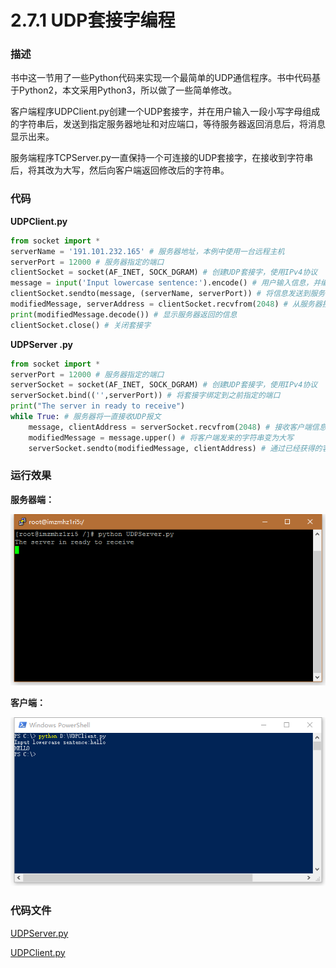 # 2.7.1 UDP套接字编程

### 描述
书中这一节用了一些Python代码来实现一个最简单的UDP通信程序。书中代码基于Python2，本文采用Python3，所以做了一些简单修改。

客户端程序UDPClient.py创建一个UDP套接字，并在用户输入一段小写字母组成的字符串后，发送到指定服务器地址和对应端口，等待服务器返回消息后，将消息显示出来。

服务端程序TCPServer.py一直保持一个可连接的UDP套接字，在接收到字符串后，将其改为大写，然后向客户端返回修改后的字符串。 

### 代码

**UDPClient.py**
```python
from socket import *
serverName = '191.101.232.165' # 服务器地址，本例中使用一台远程主机
serverPort = 12000 # 服务器指定的端口
clientSocket = socket(AF_INET, SOCK_DGRAM) # 创建UDP套接字，使用IPv4协议
message = input('Input lowercase sentence:').encode() # 用户输入信息，并编码为bytes以便发送
clientSocket.sendto(message, (serverName, serverPort)) # 将信息发送到服务器
modifiedMessage, serverAddress = clientSocket.recvfrom(2048) # 从服务器接收信息，同时也能得到服务器地址
print(modifiedMessage.decode()) # 显示服务器返回的信息
clientSocket.close() # 关闭套接字
```


**UDPServer .py**
```python
from socket import *
serverPort = 12000 # 服务器指定的端口
serverSocket = socket(AF_INET, SOCK_DGRAM) # 创建UDP套接字，使用IPv4协议
serverSocket.bind(('',serverPort)) # 将套接字绑定到之前指定的端口
print("The server in ready to receive")
while True: # 服务器将一直接收UDP报文
	message, clientAddress = serverSocket.recvfrom(2048) # 接收客户端信息，同时获得客户端地址
	modifiedMessage = message.upper() # 将客户端发来的字符串变为大写
	serverSocket.sendto(modifiedMessage, clientAddress) # 通过已经获得的客户端地址，将修改后的字符串发回客户端
```

### 运行效果

**服务器端：**

![](image/UDPServer.png)

**客户端：**

![](image/UDPClient.png)

### 代码文件

[UDPServer.py](source/UDPServer.py)

[UDPClient.py](source/UDPClient.py)